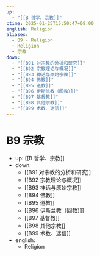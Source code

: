 ```yaml
---
up:
  - "[[B 哲学、宗教]]"
ctime: 2025-01-25T15:50:47+08:00
english: Religion
aliases:
  - B9 - Religion
  - Religion
  - 宗教
down:
  - "[[B91 对宗教的分析和研究]]"
  - "[[B92 宗教理论与概况]]"
  - "[[B93 神话与原始宗教]]"
  - "[[B94 佛教]]"
  - "[[B95 道教]]"
  - "[[B96 伊斯兰教（回教）]]"
  - "[[B97 基督教]]"
  - "[[B98 其他宗教]]"
  - "[[B99 术数、迷信]]"
---
```


# B9 宗教

- up: [[B 哲学、宗教]]
- down:
	- [[B91 对宗教的分析和研究]]
	- [[B92 宗教理论与概况]]
	- [[B93 神话与原始宗教]]
	- [[B94 佛教]]
	- [[B95 道教]]
	- [[B96 伊斯兰教（回教）]]
	- [[B97 基督教]]
	- [[B98 其他宗教]]
	- [[B99 术数、迷信]]
- english:
	- Religion
